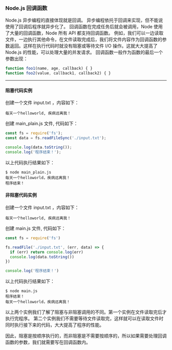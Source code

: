 ### Node.js 回调函数
Node.js 异步编程的直接体现就是回调。
异步编程依托于回调来实现，但不能说使用了回调后程序就异步化了。
回调函数在完成任务后就会被调用，Node 使用了大量的回调函数，Node 所有 API 都支持回调函数。
例如，我们可以一边读取文件，一边执行其他命令，在文件读取完成后，我们将文件内容作为回调函数的参数返回。这样在执行代码时就没有阻塞或等待文件 I/O 操作。这就大大提高了 Node.js 的性能，可以处理大量的并发请求。
回调函数一般作为函数的最后一个参数出现：

```js
function foo1(name, age, callback) { }
function foo2(value, callback1, callback2) { }
```
---
#### 阻塞代码实例
创建一个文件 input.txt ，内容如下：

`每天一个helloworld, 疾病远离我！`

创建 main_plain.js 文件, 代码如下：

```js
const fs = require('fs');
const data = fs.readFileSync('./input.txt');

console.log(data.toString());
console.log('程序结束！');
```
以上代码执行结果如下：
```console
$ node main_plain.js
每天一个helloworld，疾病远离我！
程序结束！
```
#### 非阻塞代码实例
创建一个文件 input.txt ，内容如下：

`每天一个helloworld, 疾病远离我！`

创建 main.js 文件, 代码如下：

```js
const fs = require('fs')

fs.readFile('./input.txt', (err, data) => {
  if (err) return console.log(err)
  console.log(data.toString())
})

console.log('程序结束！')
```
以上代码执行结果如下：
```console
$ node main.js      
程序结束！
每天一个helloworld，疾病远离我！
```
以上两个实例我们了解了阻塞与非阻塞调用的不同。第一个实例在文件读取完后才执行完程序。 第二个实例我们不需要等待文件读取完，这样就可以在读取文件时同时执行接下来的代码，大大提高了程序的性能。

因此，阻塞是按顺序执行的，而非阻塞是不需要按顺序的，所以如果需要处理回调函数的参数，我们就需要写在回调函数内。
